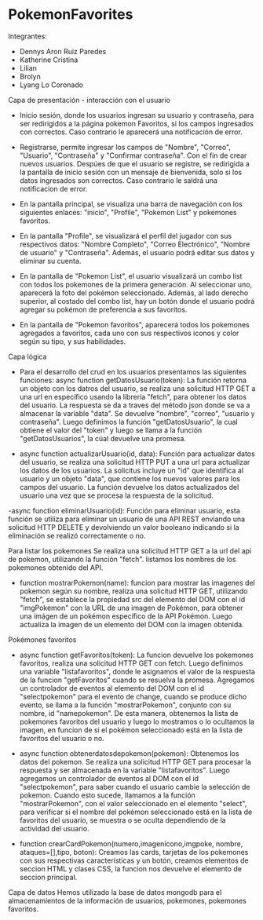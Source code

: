 # PokemonFavorites
Integrantes: 
- Dennys Aron Ruiz Paredes
- Katherine Cristina
- Lilian 
- Brolyn
- Lyang Lo Coronado

Capa de presentación - interacción con el usuario

- Inicio sesión, donde los usuarios ingresan su usuario y contraseña, para ser redirigidos a la página pokemon Favoritos, si los campos ingresados con correctos. Caso contrario le aparecerá una notificación de error.

- Registrarse, permite ingresar los campos de "Nombre", "Correo", "Usuario", "Contraseña" y "Confirmar contraseña". Con el fin de crear nuevos usuarios. Despúes de que el usuario se registre, se redirigida a la pantalla de inicio sesión con un mensaje de bienvenida, solo si los datos ingresados son correctos. Caso contrario le saldrá una notificacion de error.

- En la pantalla principal, se visualiza una barra de navegación con los siguientes enlaces: "inicio", "Profile", "Pokemon List" y pokemones favoritos.

- En la pantalla "Profile", se visualizará el perfil del jugador con sus respectivos datos: "Nombre Completo", "Correo Electrónico", "Nombre de usuario" y "Contraseña". Además, el usuario podrá editar sus datos y eliminar su cuenta.

- En la pantalla de "Pokemon List", el usuario visualizará un combo list con todos los pokemones de la primera generación. Al seleccionar uno, aparecerá la foto del pokémon seleccionado. Además, al lado derecho superior, al costado del combo list, hay un botón donde el usuario podrá agregar su pokémon de preferencia a sus favoritos.

- En la pantalla de "Pokemon favoritos", aparecerá todos los pokemones agregados a favoritos, cada uno con sus respectivos iconos y color según su tipo, y sus habilidades.

Capa lógica
- Para el desarrollo del crud en los usuarios presentamos las siguientes funciones:
async function getDatosUsuario(token): La función retorna un objeto con los datros del usuario, se realiza una solicitud HTTP GET a una url en específico usando la librería "fetch", para obtener los datos del usuario. La respuesta se da a traves del método json donde se va a almacenar la variable "data". Se devuelve "nombre", "correo", "usuario y contraseña". Luego definimos la función "getDatosUsuario", la cual obtiene el valor del "token" y luego se llama a la función "getDatosUsuarios", la cúal devuelve una promesa.

- async function actualizarUsuario(id, data): Función para actualizar datos del usuario, se realiza una solicitud HTTP PUT a una url para actualizar los datos de los usuarios. La solicitus incluye un "id" que identifica al usuario y un objeto "data", que contiene los nuevos valores para los campos del usuario. La función devuelve los datos actualizados del usuario una vez que se procesa la respuesta de la solicitud.

-async function eliminarUsuario(id): Función para eliminar usuario, esta función se utiliza para eliminar un usuario de una API REST enviando una solicitud HTTP DELETE y devolviendo un valor booleano indicando si la eliminación se realizó correctamente o no.

Para listar los pokemones 
Se realiza una solicitud HTTP GET a la url del api de pokemon, utilizando la función "fetch". listamos los nombres de los pokemones obtenido del API.

- function mostrarPokemon(name): funcion para mostrar las imagenes del pokemon según su nombre, realiza una solicitud HTTP GET, utilizando "fetch", se establece la propiedad src del elemento del DOM con el id "imgPokemon" con la URL de una imagen de Pokémon, para obtener una imágen de un pokémon específico de la API Pokémon. Luego actualiza la imagen de un elemento del DOM con la imagen obtenida.

Pokémones favoritos

- async function getFavoritos(token): La funcion devuelve los pokemones favoritos, realiza una solicitud HTTP GET con fetch. Luego definimos una variable "listafavoritos", donde le asignamos el valor de la respuesta de la funcion "getFavoritos" cuando se resuelva la promesa. Agregamos un controlador de eventos al elemento del DOM con el id "selectpokemon" para el evento de change, cuando se produce dicho evento, se llama a la función "mostrarPokemon", conjunto con su nombre, id "namepokemon". De esta manera, obtenemos la lista de pokemones favoritos del usuario y luego lo mostramos o lo ocultamos la imagen, en funcion de si el pokémon seleccionado está en la lista de favoritos del usuario o no. 

- async function obtenerdatosdepokemon(pokemon): Obtenemos los datos del pokemon. Se realiza una solicitud HTTP GET para procesar la respuesta y ser almacenada en la variable "listafavoritos". Luego agregamos un controlador de eventos al DOM con el id "selectpokemon", para saber cuando el usuario cambie la selección de pokemon. Cuando esto sucede, llamamos a la función "mostrarPokemon", con el valor seleccionado en el elemento "select", para verificar si el nombre del pokémon seleccionado está en la lista de favoritos del usuario, se muestra o se oculta dependiendo de la actividad del usuario.

- function crearCardPokemon(numero,imagenicono,imgpoke, nombre, ataques=[],tipo, boton): Creamos las cards, tarjetas de los pokemones con sus respectivas caracteristicas y un botón, creamos elementos de seccion HTML y clases CSS, la funcion nos devuelve el elemento de seccion principal. 



Capa de datos
Hemos utilizado la base de datos mongodb para el almacenamientos de la información de usuarios, pokemones, pokemones favoritos.
 
